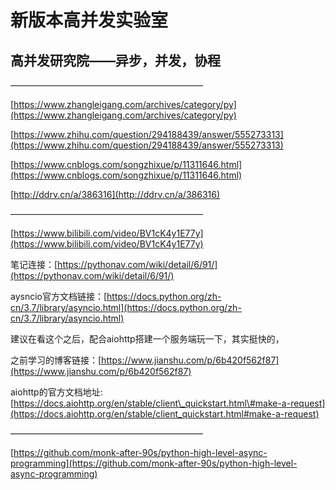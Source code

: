 # 新版本高并发实验室

## 高并发研究院——异步，并发，协程

 ——————————————————————

 [https://www.zhangleigang.com/archives/category/py](https://www.zhangleigang.com/archives/category/py) 

[https://www.zhihu.com/question/294188439/answer/555273313](https://www.zhihu.com/question/294188439/answer/555273313) 

[https://www.cnblogs.com/songzhixue/p/11311646.html](https://www.cnblogs.com/songzhixue/p/11311646.html)

[http://ddrv.cn/a/386316](http://ddrv.cn/a/386316) 

——————————————————————

 [https://www.bilibili.com/video/BV1cK4y1E77y](https://www.bilibili.com/video/BV1cK4y1E77y) 

笔记连接：[https://pythonav.com/wiki/detail/6/91/](https://pythonav.com/wiki/detail/6/91/) 

aysncio官方文档链接：[https://docs.python.org/zh-cn/3.7/library/asyncio.html](https://docs.python.org/zh-cn/3.7/library/asyncio.html) 

建议在看这个之后，配合aiohttp搭建一个服务端玩一下，其实挺快的，

之前学习的博客链接：[https://www.jianshu.com/p/6b420f562f87](https://www.jianshu.com/p/6b420f562f87) 

aiohttp的官方文档地址:[https://docs.aiohttp.org/en/stable/client\_quickstart.html\#make-a-request](https://docs.aiohttp.org/en/stable/client_quickstart.html#make-a-request) 

——————————————————————

 [https://github.com/monk-after-90s/python-high-level-async-programming](https://github.com/monk-after-90s/python-high-level-async-programming)

